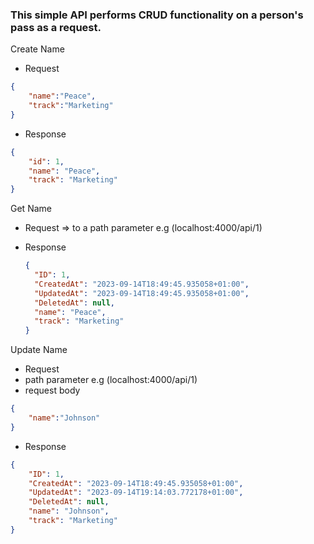 ### This simple API performs CRUD functionality on a person's pass as a request.

Create Name 
- Request
```json
{
    "name":"Peace",
    "track":"Marketing"
}
```
- Response
```json
{
    "id": 1,
    "name": "Peace",
    "track": "Marketing"
}
```

Get Name
- Request => to a path parameter e.g (localhost:4000/api/1)

- Response
  ```json
  {
    "ID": 1,
    "CreatedAt": "2023-09-14T18:49:45.935058+01:00",
    "UpdatedAt": "2023-09-14T18:49:45.935058+01:00",
    "DeletedAt": null,
    "name": "Peace",
    "track": "Marketing"
  }
  
  ```

Update Name 
- Request
- path parameter e.g (localhost:4000/api/1)
- request body
  
```json
{
    "name":"Johnson"
}
```
- Response
```json
{
    "ID": 1,
    "CreatedAt": "2023-09-14T18:49:45.935058+01:00",
    "UpdatedAt": "2023-09-14T19:14:03.772178+01:00",
    "DeletedAt": null,
    "name": "Johnson",
    "track": "Marketing"
}
```

